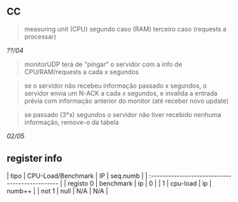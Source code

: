 ﻿
## CC ##

> measuring unit (CPU)
> segundo caso   (RAM)
> terceiro caso  (requests a processar)

_??/04_

> monitorUDP terá de "pingar" o servidor com
> a info de CPU/RAM/requests a cada x segundos

> se o servidor não recebeu informação passado
> x segundos, o servidor envia um N-ACK a cada
> x segundos, e invalida a entrada prévia com
> informação anterior do monitor (até receber novo update)

> se passado (3*x) segundos o servidor não
> tiver recebido nenhuma informação, remove-o da tabela

_02/05_

## register info ##

|  tipo     | CPU-Load/Benchmark |  IP | seq.numb |
| :---------------------------------------------- |
| registo 0 |      benchmark     |  ip |     0    |
|    1      |      cpu-load      |  ip |  numb++  |
|  not 1    |        null        | N/A |   N/A    |